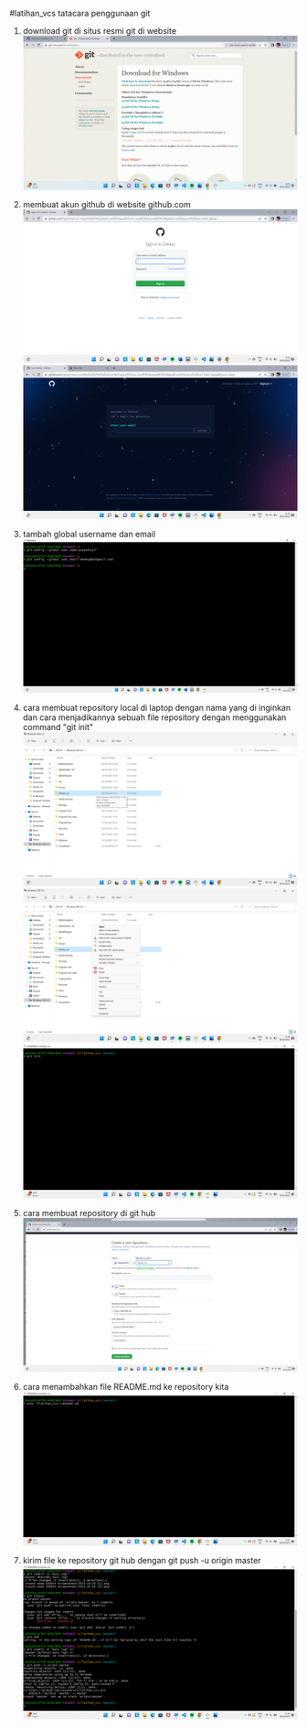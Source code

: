 #latihan_vcs
tatacara penggunaan git

1. download git di situs resmi git di website 
![img.1](screenshoot/2022-10-19.png)

2. membuat akun github di website github.com 
![img.1](screenshoot/1.png)
![img.2](screenshoot/2.png)

3. tambah global username dan email
![img.3](screenshoot/3.png)

4. cara membuat repository local di laptop dengan nama yang di inginkan dan cara menjadikannya sebuah file repository dengan menggunakan command "git init"
![img.5](screenshoot/5.png)
![img.6](screenshoot/6.png)
![img.7](screenshoot/2022-10-19%20(1).png)

5. cara membuat repository di git hub
![img.8](screenshoot/7.png)

6. cara menambahkan file README.md ke repository kita
![img.9](screenshoot/2022-10-19%20(2).png)

7. kirim file ke repository git hub dengan git push -u origin master
![img.10](screenshoot/2022-10-19%20(3).png)

